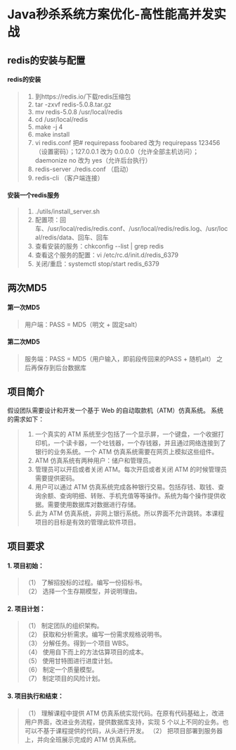 Java秒杀系统方案优化-高性能高并发实战
================================================

## redis的安装与配置
#### redis的安装
>1. 到https://redis.io/下载redis压缩包
>2. tar -zxvf redis-5.0.8.tar.gz
>3. mv redis-5.0.8 /usr/local/redis
>4. cd /usr/local/redis
>5. make -j 4
>6. make install
>7. vi redis.conf   把# requirepass foobared 改为 requirepass 123456（设置密码）；127.0.0.1 改为 0.0.0.0（允许全部主机访问）；daemonize no 改为 yes（允许后台执行）
>8. redis-server ./redis.conf   （启动）
>9. redis-cli   （客户端连接）
#### 安装一个redis服务
>1. ./utils/install_server.sh
>2. 配置项：回车、/usr/local/redis/redis.conf、/usr/local/redis/redis.log、/usr/local/redis/data、回车、回车
>3. 查看安装的服务：chkconfig --list | grep redis
>4. 查看这个服务的配置：vi /etc/rc.d/init.d/redis_6379
>3. 关闭/重启：systemctl stop/start redis_6379

## 两次MD5
#### 第一次MD5
>用户端：PASS = MD5（明文 + 固定salt）
#### 第二次MD5
>服务端：PASS = MD5（用户输入，即前段传回来的PASS + 随机alt）
>之后再保存到后台数据库

## 项目简介

假设团队需要设计和开发一个基于 Web 的自动取款机（ATM）仿真系统。 系统的需求如下：  

>1. 一个真实的 ATM 系统至少包括了一个显示屏，一个键盘，一个收据打印机，一个读卡器，一个吐钱器，一个存钱器，并且通过网络连接到了银行的业务系统。一个 ATM 仿真系统需要在网页上模拟这些组件。
>2. ATM 仿真系统有两种用户：储户和管理员。
>3. 管理员可以开启或者关闭 ATM。每次开启或者关闭 ATM 的时候管理员需要提供密码。
>4. 用户可以通过 ATM 仿真系统完成各种银行交易。包括存钱、取钱、查询余额、查询明细、转账、手机充值等等操作。系统为每个操作提供收据。需要使用数据库对数据进行存储。
>5. 此为 ATM 仿真系统，非网上银行系统。所以界面不允许跳转。本课程项目的目标是有效的管理此软件项目。

## 项目要求

#### 1. 项目初始：
>（1） 了解招投标的过程。编写一份招标书。  
>（2） 选择一个生存期模型，并说明理由。
#### 2. 项目计划：
>（1） 制定团队的组织架构。  
>（2） 获取和分析需求。编写一份需求规格说明书。  
>（3） 分解任务。得到一个项目 WBS。  
>（4） 使用自下而上的方法估算项目的成本。  
>（5） 使用甘特图进行进度计划。  
>（6） 制定一个质量模型。  
>（7） 制定项目的风险计划。  
#### 3. 项目执行和结束：
>（1） 理解课程中提供 ATM 仿真系统实现代码。在原有代码基础上，改进用户界面，改进业务流程，提供数据库支持，实现 5 个以上不同的业务。也可以不基于课程提供的代码，从头进行开发。
>（2） 把项目部署到服务器上，并向全班展示完成的 ATM 仿真系统。
